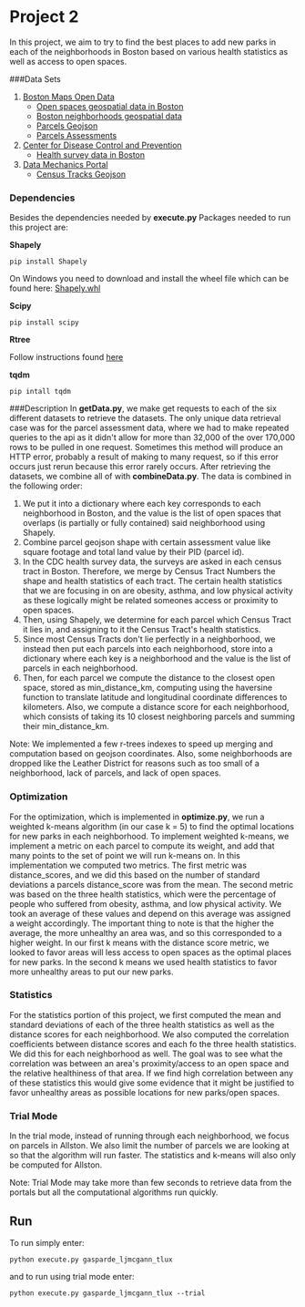 Project 2
================================================================================
In this project, we aim to try to find the best places to add
new parks in each of the neighborhoods in Boston based on various
health statistics as well as access to open spaces. 

###Data Sets
1. [Boston Maps Open Data](http://bostonopendata-boston.opendata.arcgis.com/)
    - [Open spaces geospatial data in Boston](http://bostonopendata-boston.opendata.arcgis.com/datasets/2868d370c55d4d458d4ae2224ef8cddd_7.geojson)
    - [Boston neighborhoods geospatial data](http://bostonopendata-boston.opendata.arcgis.com/datasets/3525b0ee6e6b427f9aab5d0a1d0a1a28_0.geojson)
    - [Parcels Geojson](http://bostonopendata-boston.opendata.arcgis.com/datasets/b7739e6673104c048f5e2f28bb9b2281_0.geojson)
    - [Parcels Assessments](https://data.boston.gov/datastore/odata3.0/fd351943-c2c6-4630-992d-3f895360febd)
2. [Center for Disease Control and Prevention](https://chronicdata.cdc.gov/)
    - [Health survey data in Boston](https://chronicdata.cdc.gov/resource/csmm-fdhi.json?cityname=Boston)
3. [Data Mechanics Portal](http://datamechanics.io/)
    - [Census Tracks Geojson](http://datamechanics.io/data/gasparde_ljmcgann_tlux/boston_census_track.json)
### Dependencies
Besides the dependencies needed by **execute.py** Packages needed to run this project are:

**Shapely**
```
pip install Shapely 
```
On Windows you need to download and install the wheel file which can be found here:  [Shapely.whl](http://www.lfd.uci.edu/~gohlke/pythonlibs/#shapely)

**Scipy**
````
pip install scipy
````

**Rtree**

Follow instructions found [here](http://toblerity.org/rtree/install.html#)

**tqdm**
````
pip intall tqdm
````
###Description
In **getData.py**, we make get requests to each of the six different datasets
to retrieve the datasets. The only unique data retrieval case was for the parcel
assessment data, where we had to make repeated queries to the api as it didn't
allow for more than 32,000 of the over 170,000 rows to be pulled in one request. Sometimes
this method will produce an HTTP error, probably a result of making to many request,
so if this error occurs just rerun because this error rarely occurs.
After retrieving the datasets, we combine all of with **combineData.py**. 
The data is combined in the following order: 
1. We put it into a dictionary where each key corresponds to each neighborhood in Boston, and the value is the list of open spaces that overlaps (is partially or fully contained) said neighborhood using Shapely.
2. Combine parcel geojson shape with certain assessment value like square footage and total land value by 
their PID (parcel id).
3. In the CDC health survey data, the surveys are asked in each census tract in Boston. Therefore, we merge by
Census Tract Numbers the shape and health statistics of each tract. The certain health statistics that we 
are focusing in on are obesity, asthma, and low physical activity as these logically might be related someones
access or proximity to open spaces.
4. Then, using Shapely, we determine for each parcel which Census Tract it lies in, and assigning to it the
Census Tract's health statistics.
5. Since most Census Tracts don't lie perfectly in a neighborhood, we instead then put each parcels into each neighborhood,
store into a dictionary where each key is a neighborhood and the value is the list of parcels in each neighborhood.
6. Then, for each parcel we compute the distance to the closest open space, stored as min_distance_km, computing using the haversine function to translate
latitude and longitudinal coordinate differences to kilometers. Also, we compute a distance score for each neighborhood,
which consists of taking its 10 closest neighboring parcels and summing their min_distance_km. 

Note: We implemented a few r-trees indexes to speed up merging and computation based on geojson coordinates. Also, some neighborhoods
are dropped like the Leather District for reasons such as too small of a neighborhood, lack of parcels, and lack of open spaces.

### Optimization
For the optimization, which is implemented in **optimize.py**, we run a weighted k-means algorithm (in our case k = 5) to find the optimal
locations for new parks in each neighborhood. To implement weighted k-means, we implement a metric on each parcel to 
compute its weight, and add that many points to the set of point we will run k-means on. In this implementation we 
computed two metrics. The first metric was distance_scores, and we did this based on the number of standard deviations
a parcels distance_score was from the mean. The second metric was based on the three health statistics, which were the 
percentage of people who suffered from obesity, asthma, and low physical activity. We took an average of these values
and depend on this average was assigned a weight accordingly. The important thing to note is that the higher the average,
the more unhealthy an area was, and so this corresponded to a higher weight. In our first k means with the distance score 
metric, we looked to favor areas will less access to open spaces as the optimal places for new parks. In the second
k means we used health statistics to favor more unhealthy areas to put our new parks.

### Statistics
For the statistics portion of this project, we first computed the mean and standard deviations
of each of the three health statistics as well as the distance scores for each neighborhood. We
also computed the correlation coefficients between distance scores and each fo the three health 
statistics. We did this for each neighborhood as well. The goal was to see what the correlation was
between an area's proximity/access to an open space and the relative healthiness of that area. If we
find high correlation between any of these statistics this would give some evidence that it might 
be justified to favor unhealthy areas as possible locations for new parks/open spaces.

### Trial Mode
In the trial mode, instead of running through each neighborhood, we focus on
parcels in Allston. We also limit the number of parcels we are looking at so that the algorithm will run faster.
The statistics and k-means will also only be computed for Allston.

Note: Trial Mode may take more than few seconds to retrieve data from the portals but all the computational algorithms run quickly.

## Run
To run simply enter:
```
python execute.py gasparde_ljmcgann_tlux
```
and to run using trial mode enter:
```
python execute.py gasparde_ljmcgann_tlux --trial
```